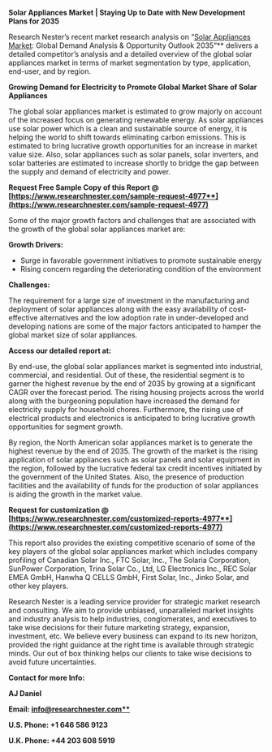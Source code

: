 ﻿**Solar Appliances Market | Staying Up to Date with New Development Plans for 2035**

Research Nester’s recent market research analysis on “[Solar Appliances Market](https://www.researchnester.com/reports/solar-appliances-market/4977): Global Demand Analysis & Opportunity Outlook 2035”** delivers a detailed competitor’s analysis and a detailed overview of the global solar appliances market in terms of market segmentation by type, application, end-user, and by region. 

**Growing Demand for Electricity to Promote Global Market Share of Solar Appliances**

The global solar appliances market is estimated to grow majorly on account of the increased focus on generating renewable energy. As solar appliances use solar power which is a clean and sustainable source of energy, it is helping the world to shift towards eliminating carbon emissions. This is estimated to bring lucrative growth opportunities for an increase in market value size. Also, solar appliances such as solar panels, solar inverters, and solar batteries are estimated to increase shortly to bridge the gap between the supply and demand of electricity and power.

**Request Free Sample Copy of this Report @ [https://www.researchnester.com/sample-request-4977**](https://www.researchnester.com/sample-request-4977)**

Some of the major growth factors and challenges that are associated with the growth of the global solar appliances market are:

**Growth Drivers:**

- Surge in favorable government initiatives to promote sustainable energy
- Rising concern regarding the deteriorating condition of the environment

**Challenges:**

The requirement for a large size of investment in the manufacturing and deployment of solar appliances along with the easy availability of cost-effective alternatives and the low adoption rate in under-developed and developing nations are some of the major factors anticipated to hamper the global market size of solar appliances.

**Access our detailed report at:** 

By end-use, the global solar appliances market is segmented into industrial, commercial, and residential. Out of these, the residential segment is to garner the highest revenue by the end of 2035 by growing at a significant CAGR over the forecast period. The rising housing projects across the world along with the burgeoning population have increased the demand for electricity supply for household chores. Furthermore, the rising use of electrical products and electronics is anticipated to bring lucrative growth opportunities for segment growth.

By region, the North American solar appliances market is to generate the highest revenue by the end of 2035. The growth of the market is the rising application of solar appliances such as solar panels and solar equipment in the region, followed by the lucrative federal tax credit incentives initiated by the government of the United States. Also, the presence of production facilities and the availability of funds for the production of solar appliances is aiding the growth in the market value.

**Request for customization @ [https://www.researchnester.com/customized-reports-4977**](https://www.researchnester.com/customized-reports-4977)**

This report also provides the existing competitive scenario of some of the key players of the global solar appliances market which includes company profiling of Canadian Solar Inc., FTC Solar, Inc., The Solaria Corporation, SunPower Corporation, Trina Solar Co., Ltd, LG Electronics Inc., REC Solar EMEA GmbH, Hanwha Q CELLS GmbH, First Solar, Inc., Jinko Solar, and other key players.

Research Nester is a leading service provider for strategic market research and consulting. We aim to provide unbiased, unparalleled market insights and industry analysis to help industries, conglomerates, and executives to take wise decisions for their future marketing strategy, expansion, investment, etc. We believe every business can expand to its new horizon, provided the right guidance at the right time is available through strategic minds. Our out of box thinking helps our clients to take wise decisions to avoid future uncertainties.

**Contact for more Info:**

**AJ Daniel**

**Email: [info@researchnester.com**](mailto:info@researchnester.com)**

**U.S. Phone: +1 646 586 9123** 

**U.K. Phone: +44 203 608 5919**


